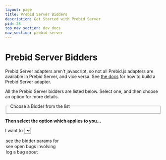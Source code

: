 ```yaml
---
layout: page
title: Prebid Server Bidders
description: Get Started with Prebid Server
pid: 28
top_nav_section: dev_docs
nav_section: prebid-server
---
```

<style>
.output-workspace {
  margin-top: 3em;
}
.bidder-selection {
  margin-bottom: 1em;
}
.bidder-selection input {
  margin-right: 0.5em;
}
</style>
<script type="text/javascript" src="{{site.baseurl}}/assets/js/prebid-server-api.js"></script>
<div class="bs-docs-section" markdown="1">

# Prebid Server Bidders

Prebid Server adapters aren't javascript, so not all Prebid.js adapters are available in Prebid Server, and vice versa. See [the docs](https://github.com/prebid/prebid-server/blob/master/docs/developers/add-new-bidder.md) for how to build a Prebid Server adapter.

All the Prebid Server bidders are listed below. Select one, and then choose an option for more details.

<fieldset id="bidder-selection" class="bidder-selection">
  <legend>Choose a Bidder from the list</legend>
</fieldset>

<strong>Then select the option which applies to you...</strong>

<span>I want to </span>
<select id="purpose-dropdown">
  <option value="bidder-params">see the bidder params for</option>
  <option value="see-bugs">see open bugs involving</option>
  <option value="file-bug">log a bug about</option>
</select>
<span id="selected-bidder"></span>
<div id="output-workspace" class="output-workspace"></div>
</div>
<script type="text/javascript" async>
(function() {
    function addBidder(parentNode, bidder, checked) {
      var inputNode = document.createElement("input");
      inputNode.type = "radio";
      inputNode.id = bidder + "-choice";
      inputNode.name = "bidder";
      if (checked) {
        inputNode.checked = true;
      }
      parentNode.appendChild(inputNode);
      var labelNode = document.createElement("label");
      labelNode.htmlFor = inputNode.id;
      labelNode.innerHTML = bidder;
      parentNode.appendChild(labelNode);
      parentNode.appendChild(document.createElement("br"));
    }
    function newOption(text) {
      var element = document.createElement("option");
      element.value = text;
      element.innerHTML = text;
      return element;
    }
    function newButton(link, text) {
      var button = document.createElement("button");
      button.type = "button";
      button.innerHTML = text;
      button.addEventListener("click", function() {
        window.location = link;
      });
      return button;
    }
    function getSelectedBidder() {
      var radios = document.getElementsByName('bidder');
      for (var i = 0; i < radios.length; i++) {
        if (radios[i].checked) {
          return radios[i].id.substring(0, radios[i].id.length - 7);
        }
      }
    }
    function syncOutput(payload) {
      var output = document.getElementById("output-workspace");
      output.innerHTML = "";
      var purpose = document.getElementById("purpose-dropdown").value;
      var bidder = getSelectedBidder();
      document.getElementById("selected-bidder").innerHTML = bidder;
      if (purpose == "bidder-params") {
        var caveat = document.createElement("span");
        caveat.innerHTML = "Prebid Server enforces bidder params with <a href=\"https://spacetelescope.github.io/understanding-json-schema/\">JSON schemas.</a>. Today, the best documentation is the schema itself.";
        var button = newButton("https://github.com/prebid/prebid-server/blob/master/static/bidder-params/" + bidder + ".json", "show me the schema");
        output.appendChild(caveat);
        output.appendChild(document.createElement("br"));
        output.appendChild(document.createElement("br"));
        output.appendChild(button);
      } else if (purpose == "see-bugs") {
        var button = newButton("https://github.com/prebid/prebid-server/issues?utf8=%E2%9C%93&q=is%3Aissue+is%3Aopen+label%3Abug+%5B" + bidder + "%5D+in%3Atitle+", "Do it!");
        output.appendChild(button);
      } else if (purpose == "file-bug") {
        var button = newButton("https://github.com/prebid/prebid-server/issues/new?title=[" + bidder + "]+(your+bug+description+here)&body=Describe+the+bug+here.+Include+a+sample+request+if+possible.", "Do it!");
        output.appendChild(button);
      } else {
        output.innerHTML = "Uh oh! This option was never implemented. Please <a href=\"https://github.com/prebid/prebid.github.io/issues/new\">file a bug</a> or <a href=\"https://github.com/prebid/prebid.github.io/compare\">submit a PR</a> to fix it.";
      }
    }
    function onSuccess(bidders) {
        bidders.sort();
        var bidderList = document.getElementById("bidder-selection");
        for (var i = 0; i < bidders.length; i++) {
            addBidder(bidderList, bidders[i], i === 0)
        }
        // syncOutput() & event listeners can only be attached after we've fetched the bidders. Otherwise `bidder-dropdown.value` is null.
        document.getElementById("purpose-dropdown").addEventListener("change", syncOutput)
        document.getElementById("bidder-selection").addEventListener("change", syncOutput)
        syncOutput();
    }
    function onError(status, err) {
        var selection = document.getElementById("bidder-selection");
        var errElement = document.createElement("span")
        errElement.innerHTML = "<ul><strong>Failed to fetch adapters from Prebid Server.</strong> Try reloading the page. HTTP status: " + status + ". error: " + err + "}";
        selection.parentNode.replaceChild(errElement, selection)
    }

    pbs.fetchBidders(onSuccess, onError);
})();
</script>
